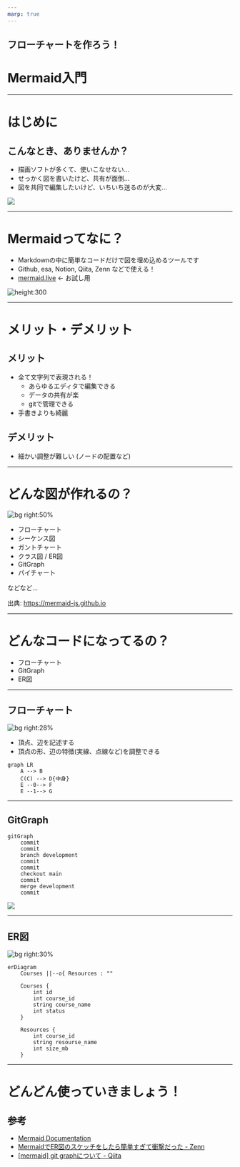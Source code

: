 ```yaml
---
marp: true
---
```


## フローチャートを作ろう！
# Mermaid入門

---
# はじめに
## こんなとき、ありませんか？
- 描画ソフトが多くて、使いこなせない...
- せっかく図を書いたけど、共有が面倒...
- 図を共同で編集したいけど、いちいち送るのが大変...

![](images/komatta_man2.png)

---
# Mermaidってなに？
- Markdownの中に簡単なコードだけで図を埋め込めるツールです
- Github, esa, Notion, Qiita, Zenn などで使える！
- [mermaid.live](https://mermaid.live) $\leftarrow$ お試し用

![height:300](images/mermaid.png)

---
# メリット・デメリット

## メリット
- 全て文字列で表現される！
    - あらゆるエディタで編集できる
    - データの共有が楽
    - gitで管理できる
- 手書きよりも綺麗

## デメリット
- 細かい調整が難しい
  (ノードの配置など)

---
# どんな図が作れるの？
![bg right:50%](images/figs.png)

- フローチャート
- シーケンス図
- ガントチャート
- クラス図 / ER図
- GitGraph
- パイチャート

などなど...

出典: https://mermaid-js.github.io

---
# どんなコードになってるの？
- フローチャート
- GitGraph
- ER図

---
## フローチャート
![bg right:28%](images/graph.png)

- 頂点、辺を記述する
- 頂点の形、辺の特徴(実線、点線など)を調整できる

```
graph LR
    A --> B
    C(C) --> D{中身}
    E --0--> F
    E --1--> G
```

---
## GitGraph
```
gitGraph
    commit
    commit
    branch development
    commit
    commit
    checkout main
    commit
    merge development
    commit
```
![](images/gitgraph.png)

---
## ER図
![bg right:30%](./images/ER.png)

```
erDiagram
    Courses ||--o{ Resources : ""

    Courses {
        int id
        int course_id
        string course_name
        int status
    }

    Resources {
        int course_id
        string resourse_name
        int size_mb
    }
```

---
# どんどん使っていきましょう！

## 参考
- [Mermaid Documentation](https://mermaid-js.github.io/mermaid/#/)
- [MermaidでER図のスケッチをしたら簡単すぎて衝撃だった - Zenn](https://zenn.dev/kyohei_shibuya/articles/0cafee2a1c1651)
- [[mermaid] git graphについて - Qiita](https://qiita.com/z6wdc/items/e05ef0ef0a8bef139e52)